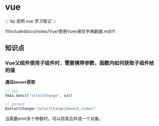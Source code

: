 # vue

::: tip 说明
vue 学习笔记
:::

<!-- prettier-ignore-start -->

!!!include(docs/notes/Vue/使用Vuex保存字典数据.md)!!!

<!-- prettier-ignore-end -->



## 知识点

### Vue父组件使用子组件时，需要携带参数，函数内如何获取子组件给的值

**通过`$event`获取**

```js
// son
this.$emit('selectChange', val)

// parent
@selectChange="selectChange($event,index)"
```

当需要emit多个参数时，可以将其合并成一个对象。